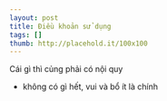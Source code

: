 ```yaml
---
layout: post
title: Điều khoản sử dụng
tags: []
thumb: http://placehold.it/100x100
---
```

Cái gì thì củng phải có nội quy
- không có gì hết, vui và bổ ít là chính
<!--more-->
